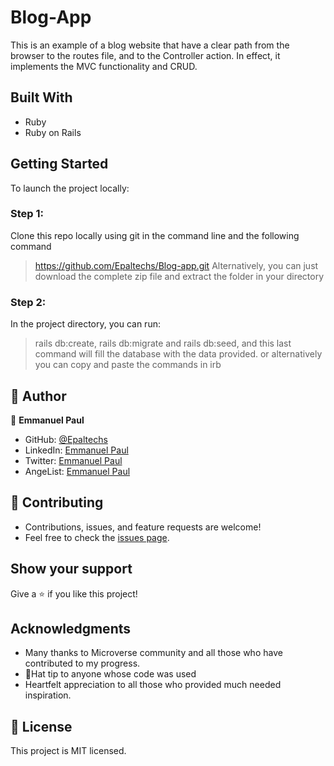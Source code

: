 # Blog-App
This is an example of a blog website that have a clear path from the browser to the routes file, and to the Controller action. In effect, it implements the MVC functionality and CRUD.

## Built With
- Ruby
- Ruby on Rails

## Getting Started
To launch the project locally:

### Step 1:
Clone this repo locally using git in the command line and the following command
> https://github.com/Epaltechs/Blog-app.git
Alternatively, you can just download the complete zip file and extract the folder in your directory

### Step 2:
In the project directory, you can run:
> rails db:create, rails db:migrate and rails db:seed, and this last command will fill the database with the data provided.
or alternatively you can copy and paste the commands in
> irb

## 👤 Author

:bust_in_silhouette: **Emmanuel Paul**
- GitHub: [@Epaltechs](https://github.com/Epaltechs)
- LinkedIn: [Emmanuel Paul](https://www.linkedin.com/in/emmanuel-s-paul)
- Twitter: [Emmanuel Paul](http://twitter.com/@emmapaul247)
- AngeList: [Emmanuel Paul](https://angel.co/u/emmanuel-s-paul)

## :handshake: Contributing
- Contributions, issues, and feature requests are welcome!
- Feel free to check the [issues page](https://github.com/Epaltechs/Blog-app/issues).

## Show your support
Give a :star:️ if you like this project!

## Acknowledgments
- Many thanks to Microverse community and all those who have contributed to my progress.
- 🎩Hat tip to anyone whose code was used
- Heartfelt appreciation to all those who provided much needed inspiration.

## :memo: License
This project is MIT licensed.
